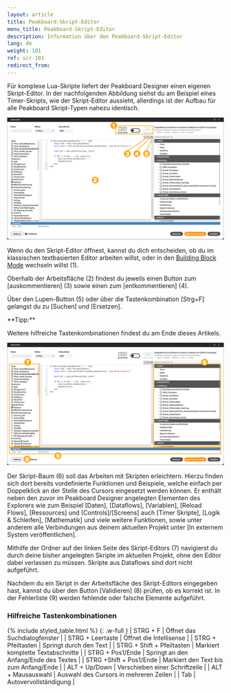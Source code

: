```yaml
---
layout: article
title: Peakboard-Skript-Editor
menu_title: Peakboard-Skript-Editor
description: Information über den Peakboard-Skript-Editor
lang: de
weight: 101
ref: scr-101
redirect_from:
---
```


Für komplexe Lua-Skripte liefert der Peakboard Designer einen eigenen Skript-Editor.
In der nachfolgenden Abbildung siehst du am Beispiel eines Timer-Skripts, wie der Skript-Editor aussieht, allerdings ist der Aufbau für alle Peakboard Skript-Typen nahezu identisch.

![Skript-Editor](/assets/images/scripting/editor/de_script-editor-01.png)

Wenn du den Skript-Editor öffnest, kannst du dich entscheiden, ob du im klassischen textbasierten Editor arbeiten willst, oder in den [Building Block Mode](/scripting/de-building-blocks.html) wechseln willst (1).

Oberhalb der Arbeitsfläche (2) findest du jeweils einen Button zum [auskommentieren] (3) sowie einen zum [entkommentieren] (4).

Über den Lupen-Button (5) oder über die Tastenkombination [Strg+F] gelangst du zu [Suchen] und [Ersetzen].

<div class="box-tip" markdown="1">
**Tipp:**

Weitere hilfreiche Tastenkombinationen findest du am Ende dieses Artikels.
</div>

![Skript-Editor](/assets/images/scripting/editor/de_script-editor-02.png)

Der Skript-Baum (6) soll das Arbeiten mit Skripten erleichtern. Hierzu finden sich dort bereits vordefinierte Funktionen und Beispiele, welche einfach per Doppelklick an der Stelle des Cursors eingesetzt werden können. Er enthält neben den zuvor im Peakboard Designer angelegten Elementen des Explorers wie zum Beispiel [Daten], [Dataflows], [Variablen], [Reload Flows], [Ressources] und [Controls]/[Screens] auch [Timer Skripte], [Logik & Schleifen], [Mathematik] und viele weitere Funktionen, sowie unter anderem alle Verbindungen aus deinem aktuellen Projekt unter [In externem System veröffentlichen].

Mithilfe der Ordner auf der linken Seite des Skript-Editors (7) navigierst du durch deine bisher angelegten Skripte im aktuellen Projekt, ohne den Editor dabei verlassen zu müssen. Skripte aus Dataflows sind dort nicht aufgeführt.

Nachdem du ein Skript in der Arbeitsfläche des Skript-Editors eingegeben hast, kannst du über den Button [Validieren] (8) prüfen, ob es korrekt ist.
In der Fehlerliste (9) werden fehlende oder falsche Elemente aufgeführt.

### Hilfreiche Tastenkombinationen

{% include styled_table.html %}
{: .w-full }
| STRG + F						| Öffnet das Suchdialogfenster				|
| STRG + Leertaste				| Öffnet die Intellisense					|
| STRG + Pfeiltasten			| Springt durch den Text					|
| STRG + Shift + Pfeiltasten	| Markiert komplette Textabschnitte			|
| STRG + Pos1/Ende				| Springt an den Anfang/Ende des Textes		|
| STRG +Shift + Pos1/Ende		| Markiert den Text bis zum Anfang/Ende		|
| ALT + Up/Down					| Verschieben einer Schriftzeile			|
| ALT + Mausauswahl				| Auswahl des Cursors in mehreren Zeilen	|
| Tab							| Autovervollständigung						|
